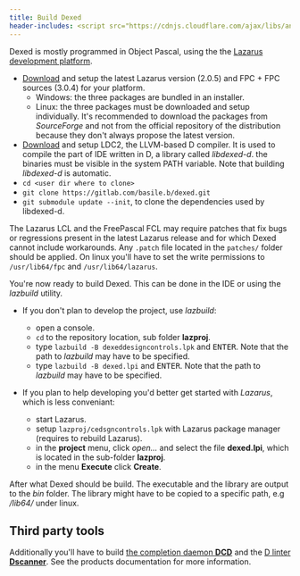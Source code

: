 ```yaml
---
title: Build Dexed
header-includes: <script src="https://cdnjs.cloudflare.com/ajax/libs/anchor-js/4.2.2/anchor.min.js"></script>
---
```


Dexed is mostly programmed in Object Pascal, using the the [Lazarus development platform](http://www.lazarus-ide.org/).

* [Download](http://lazarus.freepascal.org/index.php?page=downloads) and setup the latest Lazarus version (2.0.5) and  FPC + FPC sources (3.0.4) for your platform.
    * Windows: the three packages are bundled in an installer.
    * Linux: the three packages must be downloaded and setup individually. It's recommended to download the packages from _SourceForge_ and not from the official repository of the distribution because they don't always propose the latest version.
* [Download](https://github.com/ldc-developers/ldc/releases) and setup LDC2, the LLVM-based D compiler. It is used to compile the part of IDE written in D, a library called _libdexed-d_. the binaries must be visible in the system PATH variable. Note that building _libdexed-d_ is automatic.
* `cd <user dir where to clone>`
* `git clone https://gitlab.com/basile.b/dexed.git`
* `git submodule update --init`, to clone the dependencies used by libdexed-d.

The Lazarus LCL and the FreePascal FCL may require patches that fix bugs or regressions present in the latest Lazarus release and for which Dexed cannot include workarounds.
Any `.patch` file located in the `patches/` folder should be applied. On linux you'll have to set the write permissions to `/usr/lib64/fpc` and `/usr/lib64/lazarus`.

You're now ready to build Dexed. This can be done in the IDE or using the _lazbuild_ utility.

* If you don't plan to develop the project, use _lazbuild_:
    * open a console.
    * `cd` to the repository location, sub folder **lazproj**.
    * type `lazbuild -B dexeddesigncontrols.lpk` and <kbd>ENTER</kbd>. Note that the path to _lazbuild_ may have to be specified.
    * type `lazbuild -B dexed.lpi` and <kbd>ENTER</kbd>. Note that the path to _lazbuild_ may have to be specified.

* If you plan to help developing you'd better get started with _Lazarus_, which is less conveniant:
    * start Lazarus.
    * setup `lazproj/cedsgncontrols.lpk` with Lazarus package manager (requires to rebuild Lazarus).
    * in the **project** menu, click *open...* and select the file **dexed.lpi**, which is located in the sub-folder **lazproj**.
    * in the menu **Execute** click **Create**.

After what Dexed should be build. The executable and the library are output to the _bin_ folder.
The library might have to be copied to a specific path, e.g _/lib64/_ under linux.
## Third party tools

Additionally you'll have to build [the completion daemon **DCD**](https://github.com/dlang-community/DCD#setup) and the [D linter **Dscanner**](https://github.com/dlang-community/Dscanner#building-and-installing).
See the products documentation for more information.

<script>anchors.add();</script>

